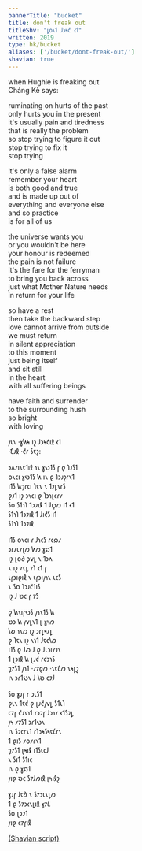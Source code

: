 ```yaml
---
bannerTitle: "bucket" 
title: don't freak out
titleShv: "𐑛𐑴𐑯𐑑 𐑓𐑮𐑰𐑒 𐑬𐑑"
written: 2019
type: hk/bucket
aliases: ['/bucket/dont-freak-out/']
shavian: true
---
```


<div class="latin">

when Hughie is freaking out  
Cháng Kè says:  


ruminating on hurts of the past  
only hurts you in the present  
it's usually pain and tiredness  
that is really the problem  
so stop trying to figure it out  
stop trying to fix it  
stop trying  

it's only a false alarm  
remember your heart  
is both good and true  
and is made up out of  
everything and everyone else  
and so practice  
is for all of us  

the universe wants you  
or you wouldn't be here  
your honour is redeemed  
the pain is not failure  
it's the fare for the ferryman  
to bring you back across  
just what Mother Nature needs  
in return for your life  

so have a rest  
then take the backward step  
love cannot arrive from outside  
we must return  
in silent appreciation  
to this moment  
just being itself  
and sit still  
in the heart  
with all suffering beings  

have faith and surrender  
to the surrounding hush  
so bright  
with loving

</div>

<div class="shavian">

𐑢𐑧𐑯 ·𐑣𐑿𐑰 𐑦𐑟 𐑓𐑮𐑰𐑒𐑦𐑙 𐑬𐑑  
·𐑗𐑨𐑙 ·𐑒𐑩 𐑕𐑱𐑟:

𐑮𐑵𐑥𐑦𐑯𐑱𐑑𐑦𐑙 𐑪𐑯 𐑣𐑻𐑑𐑕 𐑝 𐑞 𐑐𐑨𐑕𐑑  
𐑴𐑯𐑤𐑦 𐑣𐑻𐑑𐑕 𐑿 𐑦𐑯 𐑞 𐑐𐑮𐑨𐑟𐑩𐑯𐑑  
𐑦𐑑𐑕 𐑿𐑠𐑩𐑤𐑦 𐑐𐑱𐑯 𐑯 𐑑𐑲𐑛𐑯𐑩𐑕  
𐑞𐑨𐑑 𐑦𐑟 𐑮𐑰𐑤𐑦 𐑞 𐑐𐑮𐑪𐑚𐑤𐑩𐑥  
𐑕𐑴 𐑕𐑑𐑪𐑐 𐑑𐑮𐑲𐑦𐑙 𐑑 𐑓𐑦𐑜𐑼 𐑦𐑑 𐑬𐑑  
𐑕𐑑𐑪𐑐 𐑑𐑮𐑲𐑦𐑙 𐑑 𐑓𐑦𐑒𐑕 𐑦𐑑  
𐑕𐑑𐑪𐑐 𐑑𐑮𐑲𐑦𐑙  

𐑦𐑑𐑕 𐑴𐑯𐑤𐑦 𐑩 𐑓𐑪𐑤𐑕 𐑩𐑤𐑸𐑥  
𐑮𐑩𐑥𐑧𐑥𐑚𐑼 𐑿𐑼 𐑣𐑸𐑑  
𐑦𐑟 𐑚𐑴𐑔 𐑜𐑫𐑛 𐑯 𐑑𐑮𐑵  
𐑯 𐑦𐑟 𐑥𐑱𐑛 𐑳𐑐 𐑬𐑑 𐑝  
𐑧𐑝𐑮𐑦𐑞𐑦𐑙 𐑯 𐑧𐑝𐑮𐑦𐑢𐑪𐑯 𐑧𐑤𐑕  
𐑯 𐑕𐑴 𐑐𐑮𐑨𐑒𐑑𐑦𐑕  
𐑦𐑟 𐑓 𐑹𐑤 𐑝 𐑳𐑕  

𐑞 𐑿𐑯𐑦𐑝𐑻𐑕 𐑢𐑪𐑯𐑑𐑕 𐑿  
𐑹𐑮 𐑿 𐑢𐑫𐑛𐑯𐑑 𐑚 𐑣𐑰𐑼  
𐑘𐑹 𐑪𐑯𐑼 𐑦𐑟 𐑮𐑩𐑛𐑰𐑥𐑛  
𐑞 𐑐𐑱𐑯 𐑦𐑟 𐑯𐑪𐑑 𐑓𐑱𐑤𐑘𐑼  
𐑦𐑑𐑕 𐑞 𐑓𐑺 𐑓 𐑞 𐑓𐑧𐑮𐑦𐑥𐑨𐑯  
𐑑 𐑚𐑮𐑦𐑙 𐑿 𐑚𐑨𐑒 𐑩𐑒𐑮𐑪𐑕  
𐑡𐑳𐑕𐑑 𐑢𐑪𐑑 ·𐑥𐑳𐑞𐑼 ·𐑯𐑱𐑗𐑼 𐑯𐑰𐑛𐑟  
𐑦𐑯 𐑮𐑩𐑑𐑻𐑯 𐑓 𐑘𐑹 𐑤𐑲𐑓

𐑕𐑴 𐑣𐑨𐑝 𐑩 𐑮𐑧𐑕𐑑  
𐑞𐑧𐑯 𐑑𐑱𐑒 𐑞 𐑚𐑨𐑒𐑢𐑫𐑛 𐑕𐑑𐑧𐑐  
𐑤𐑳𐑝 𐑒𐑨𐑯𐑪𐑑 𐑩𐑮𐑲𐑝 𐑓𐑮𐑪𐑥 𐑬𐑑𐑕𐑲𐑛  
𐑢𐑰 𐑥𐑳𐑕𐑑 𐑮𐑩𐑑𐑻𐑯  
𐑦𐑯 𐑕𐑲𐑤𐑩𐑯𐑑 𐑩𐑐𐑮𐑰𐑕𐑰𐑱𐑖𐑩𐑯  
𐑑 𐑞𐑦𐑕 𐑥𐑴𐑥𐑩𐑯𐑑  
𐑡𐑳𐑕𐑑 𐑚𐑰𐑦𐑙 𐑦𐑑𐑕𐑧𐑤𐑓  
𐑯 𐑕𐑦𐑑 𐑕𐑑𐑦𐑤  
𐑦𐑯 𐑞 𐑣𐑸𐑑  
𐑢𐑦𐑞 𐑹𐑤 𐑕𐑳𐑓𐑼𐑦𐑙 𐑚𐑰𐑦𐑙𐑟

𐑣𐑨𐑝 𐑓𐑱𐑔 𐑯 𐑕𐑳𐑮𐑧𐑯𐑛𐑼  
𐑑 𐑞 𐑕𐑳𐑮𐑬𐑯𐑛𐑦𐑙 𐑣𐑳𐑖  
𐑕𐑴 𐑚𐑮𐑲𐑑  
𐑢𐑦𐑞 𐑤𐑳𐑝𐑦𐑙


[(Shavian script)](/shavian/intro)

</div>
